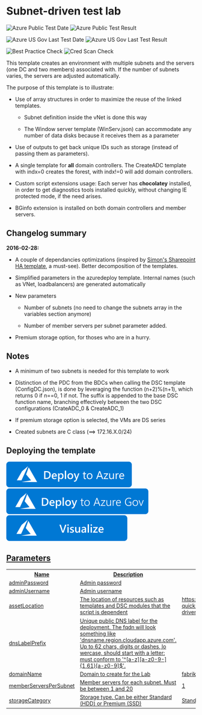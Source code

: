 # Subnet-driven test lab 

![Azure Public Test Date](https://azurequickstartsservice.blob.core.windows.net/badges/demos/subnet-driven-deployment/PublicLastTestDate.svg)
![Azure Public Test Result](https://azurequickstartsservice.blob.core.windows.net/badges/demos/subnet-driven-deployment/PublicDeployment.svg)

![Azure US Gov Last Test Date](https://azurequickstartsservice.blob.core.windows.net/badges/demos/subnet-driven-deployment/FairfaxLastTestDate.svg)
![Azure US Gov Last Test Result](https://azurequickstartsservice.blob.core.windows.net/badges/demos/subnet-driven-deployment/FairfaxDeployment.svg)

![Best Practice Check](https://azurequickstartsservice.blob.core.windows.net/badges/demos/subnet-driven-deployment/BestPracticeResult.svg)
![Cred Scan Check](https://azurequickstartsservice.blob.core.windows.net/badges/demos/subnet-driven-deployment/CredScanResult.svg)

This template creates an environment with multiple subnets and the servers (one DC and two members) associated with. If the number of subnets varies, the servers are adjusted automatically.
 

The purpose of this template is to illustrate:

* Use of array structures in order to maximize the reuse of the linked templates. 

  * Subnet definition inside the vNet is done this way

  * The Window server template (WinServ.json) can accommodate any number of data disks because it receives them as a parameter 

* Use of outputs to get back unique IDs such as storage (instead of passing them as parameters).

* A single template for **all** domain controllers. The CreateADC template with indx=0 creates the forest, with indx!=0 will add domain controllers.

* Custom script extensions usage: Each server has **chocolatey** installed, in order to get diagnostics tools installed quickly, without changing IE protected mode, if the need arises.

* BGinfo extension is installed on both domain controllers and member servers.

## Changelog summary

**2016-02-28:** 
* A couple of dependancies optimizations (inspired by <A href="https://github.com/Azure/azure-quickstart-templates/tree/master/sharepoint-server-farm-ha">Simon's Sharepoint HA template</A>, a must-see). Better decomposition of the templates.

* Simplified parameters in the azuredeploy template. Internal names (such as VNet, loadbalancers) are generated automatically

* New parameters

  * Number of subnets (no need to change the subnets array in the variables section anymore)

  * Number of member servers per subnet parameter added.
  
* Premium storage option, for thoses who are in a hurry.

## Notes

* A minimum of two subnets is needed for this template to work

* Distinction of the PDC from the BDCs when calling the DSC template (ConfigDC.json), is done by leveraging the function (n+2)%(n+1), which returns 0 if n==0, 1 if not. The suffix is appended to the base DSC function name, branching effectively between the two DSC configurations (CrateADC\_0 & CreateADC\_1)

* If premium storage option is selected, the VMs are DS series

* Created subnets are C class (==> 172.16.X.0/24) 

## Deploying the template

[![Deploy To Azure](https://raw.githubusercontent.com/Azure/azure-quickstart-templates/master/1-CONTRIBUTION-GUIDE/images/deploytoazure.svg?sanitize=true)](https://portal.azure.com/#create/Microsoft.Template/uri/https%3A%2F%2Fraw.githubusercontent.com%2FAzure%2Fazure-quickstart-templates%2Fmaster%2Fdemos%2Fsubnet-driven-deployment%2Fazuredeploy.json)  
[![Deploy To Azure US Gov](https://raw.githubusercontent.com/Azure/azure-quickstart-templates/master/1-CONTRIBUTION-GUIDE/images/deploytoazuregov.svg?sanitize=true)](https://portal.azure.us/#create/Microsoft.Template/uri/https%3A%2F%2Fraw.githubusercontent.com%2FAzure%2Fazure-quickstart-templates%2Fmaster%2Fdemos%2Fsubnet-driven-deployment%2Fazuredeploy.json)
[![Visualize](https://raw.githubusercontent.com/Azure/azure-quickstart-templates/master/1-CONTRIBUTION-GUIDE/images/visualizebutton.svg?sanitize=true)](http://armviz.io/#/?load=https%3A%2F%2Fraw.githubusercontent.com%2FAzure%2Fazure-quickstart-templates%2Fmaster%2Fdemos%2Fsubnet-driven-deployment%2Fazuredeploy.json)
    

<a href="http://armviz.io/#/?load=https%3A%2F%2Fgithub.com%2FAzure%2Fazure-quickstart-templates%2Fmaster%2Fdemos%2Fsubnet-driven-deployment%2Fazuredeploy.json" target="_blank">

## Parameters

<table>
<colgroup><col/><col/><col/></colgroup>
<tr><th>Name</th><th>Description</th><th>DefaultValue</th></tr>
<tr><td>adminPassword</td><td>Admin password</td><td></td></tr>
<tr><td>adminUsername</td><td>Admin username</td><td></td></tr>
<tr><td>assetLocation</td><td>The location of resources such as templates and DSC modules that the script is dependent</td><td>https://raw.githubusercontent.com/Azure/azure-quickstart-
templates/master/301-subnet-driven-deployment/</td></tr>
<tr><td>dnsLabelPrefix</td><td>Unique public DNS label for the deployment. The fqdn will look something like &#39;dnsname.region.cloudapp.azure.com&#39;. Up to 62 chars, digits or dashes, lo
wercase, should start with a letter: must conform to &#39;^[a-z][a-z0-9-]{1,61}[a-z0-9]$&#39;.</td><td></td></tr>
<tr><td>domainName</td><td>Domain to create for the Lab</td><td>fabrikam.com</td></tr>
<tr><td>memberServersPerSubnet</td><td>Member servers for each subnet. Must be between 1 and 20</td><td>1</td></tr>
<tr><td>storageCategory</td><td>Storage type. Can be either Standard (HDD) or Premium (SSD)</td><td>Standard</td></tr>
</table>



